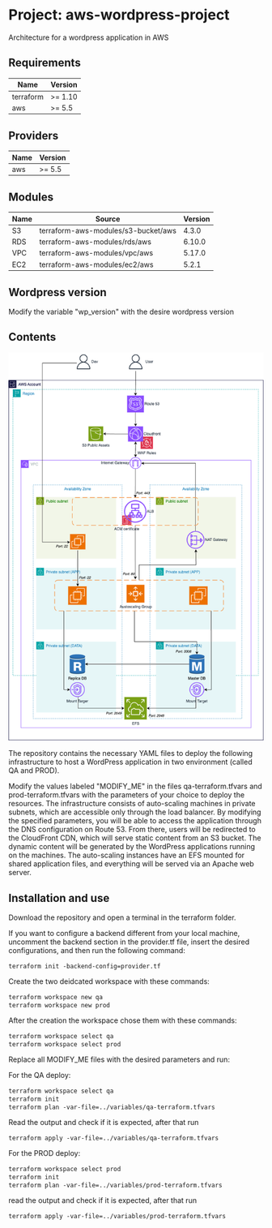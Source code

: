 # Project: aws-wordpress-project
Architecture for a wordpress application in AWS

## Requirements

| Name   | Version |
|--------|---------|
| terraform | >= 1.10 |
| aws       | >= 5.5 |

## Providers

| Name   | Version |
|--------|---------|
| aws       | >= 5.5 |


## Modules

| Name                                | Source                                   | Version   |
|-------------------------------------|------------------------------------------|-----------|
| S3                                  | terraform-aws-modules/s3-bucket/aws      | 4.3.0     |
| RDS                                 | terraform-aws-modules/rds/aws            | 6.10.0    |
| VPC                                 | terraform-aws-modules/vpc/aws            | 5.17.0    |
| EC2                                 | terraform-aws-modules/ec2/aws            | 5.2.1     |

## Wordpress version
Modify the variable "wp_version" with the desire wordpress version

## Contents

![Architecture](./architecture.png)

The repository contains the necessary YAML files to deploy the following infrastructure to host a WordPress application in two environment (called QA and PROD).

Modify the values labeled "MODIFY_ME" in the files qa-terraform.tfvars and prod-terraform.tfvars with the parameters of your choice to deploy the resources. The infrastructure consists of auto-scaling machines in private subnets, which are accessible only through the load balancer. By modifying the specified parameters, you will be able to access the application through the DNS configuration on Route 53. From there, users will be redirected to the CloudFront CDN, which will serve static content from an S3 bucket. The dynamic content will be generated by the WordPress applications running on the machines. The auto-scaling instances have an EFS mounted for shared application files, and everything will be served via an Apache web server.

## Installation and use

Download the repository and open a terminal in the terraform folder.

If you want to configure a backend different from your local machine, uncomment the backend section in the provider.tf file, insert the desired configurations, and then run the following command:
```
terraform init -backend-config=provider.tf
```
Create the two deidcated workspace with these commands:

```
terraform workspace new qa
terraform workspace new prod
```

After the creation the workspace chose them with these commands:

```
terraform workspace select qa
terraform workspace select prod
```

Replace all MODIFY_ME files with the desired parameters and run:

For the QA deploy:

```
terraform workspace select qa 
terraform init
terraform plan -var-file=../variables/qa-terraform.tfvars
```

Read the output and check if it is expected, after that run 

```
terraform apply -var-file=../variables/qa-terraform.tfvars
```

For the PROD deploy:

```
terraform workspace select prod
terraform init
terraform plan -var-file=../variables/prod-terraform.tfvars
```

read the output and check if it is expected, after that run 

```
terraform apply -var-file=../variables/prod-terraform.tfvars
```



